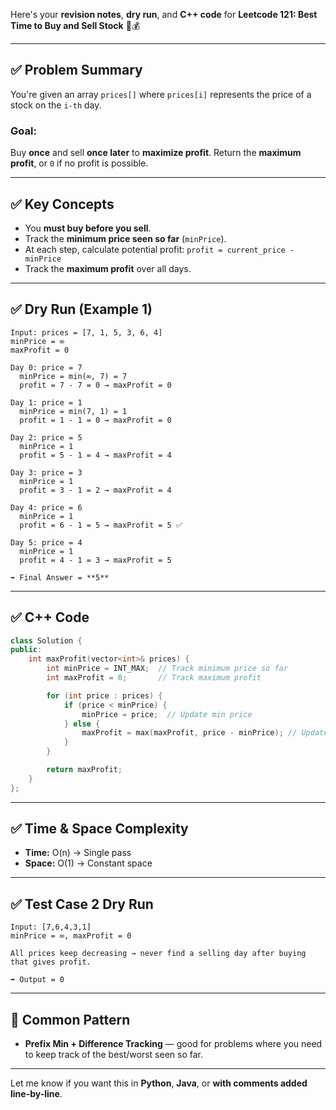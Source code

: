 Here's your **revision notes**, **dry run**, and **C++ code** for **Leetcode 121: Best Time to Buy and Sell Stock** 🔁💰

---

## ✅ **Problem Summary**

You're given an array `prices[]` where `prices[i]` represents the price of a stock on the `i-th` day.

### **Goal:**

Buy **once** and sell **once later** to **maximize profit**.
Return the **maximum profit**, or `0` if no profit is possible.

---

## ✅ **Key Concepts**

* You **must buy before you sell**.
* Track the **minimum price seen so far** (`minPrice`).
* At each step, calculate potential profit:
  `profit = current_price - minPrice`
* Track the **maximum profit** over all days.

---

## ✅ **Dry Run (Example 1)**

```
Input: prices = [7, 1, 5, 3, 6, 4]
minPrice = ∞
maxProfit = 0

Day 0: price = 7
  minPrice = min(∞, 7) = 7
  profit = 7 - 7 = 0 → maxProfit = 0

Day 1: price = 1
  minPrice = min(7, 1) = 1
  profit = 1 - 1 = 0 → maxProfit = 0

Day 2: price = 5
  minPrice = 1
  profit = 5 - 1 = 4 → maxProfit = 4

Day 3: price = 3
  minPrice = 1
  profit = 3 - 1 = 2 → maxProfit = 4

Day 4: price = 6
  minPrice = 1
  profit = 6 - 1 = 5 → maxProfit = 5 ✅

Day 5: price = 4
  minPrice = 1
  profit = 4 - 1 = 3 → maxProfit = 5

➡️ Final Answer = **5**
```

---

## ✅ **C++ Code**

```cpp
class Solution {
public:
    int maxProfit(vector<int>& prices) {
        int minPrice = INT_MAX;  // Track minimum price so far
        int maxProfit = 0;       // Track maximum profit

        for (int price : prices) {
            if (price < minPrice) {
                minPrice = price;  // Update min price
            } else {
                maxProfit = max(maxProfit, price - minPrice); // Update max profit
            }
        }

        return maxProfit;
    }
};
```

---

## ✅ **Time & Space Complexity**

* **Time:** O(n) → Single pass
* **Space:** O(1) → Constant space

---

## ✅ **Test Case 2 Dry Run**

```
Input: [7,6,4,3,1]
minPrice = ∞, maxProfit = 0

All prices keep decreasing → never find a selling day after buying that gives profit.

➡️ Output = 0
```

---

## 🔁 **Common Pattern**

* **Prefix Min + Difference Tracking** — good for problems where you need to keep track of the best/worst seen so far.

---

Let me know if you want this in **Python**, **Java**, or **with comments added line-by-line**.

